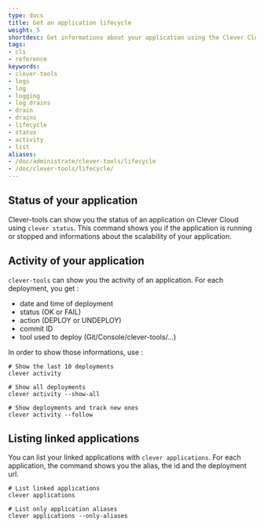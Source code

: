 ```yaml
---
type: docs
title: Get an application lifecycle
weight: 5
shortdesc: Get informations about your application using the Clever Cloud CLI tool
tags:
- cli
- reference
keywords:
- clever-tools
- logs
- log
- logging
- log drains
- drain
- drains
- lifecycle
- status
- activity
- list
aliases:
- /doc/administrate/clever-tools/lifecycle
- /doc/clever-tools/lifecycle/
---
```

## Status of your application

Clever-tools can show you the status of an application on Clever Cloud using `clever status`. This command shows you if the application is running or stopped and informations about the scalability of your application.

## Activity of your application

`clever-tools` can show you the activity of an application. For each deployment, you get :

* date and time of deployment
* status (OK or FAIL)
* action (DEPLOY or UNDEPLOY)
* commit ID
* tool used to deploy (Git/Console/clever-tools/...)

In order to show those informations, use :

```shell
# Show the last 10 deployments
clever activity

# Show all deployments
clever activity --show-all

# Show deployments and track new ones
clever activity --follow
```

## Listing linked applications

You can list your linked applications with `clever applications`. For each application, the command shows you the alias, the id and the deployment url.

```shell
# List linked applications
clever applications

# List only application aliases
clever applications --only-aliases
```
